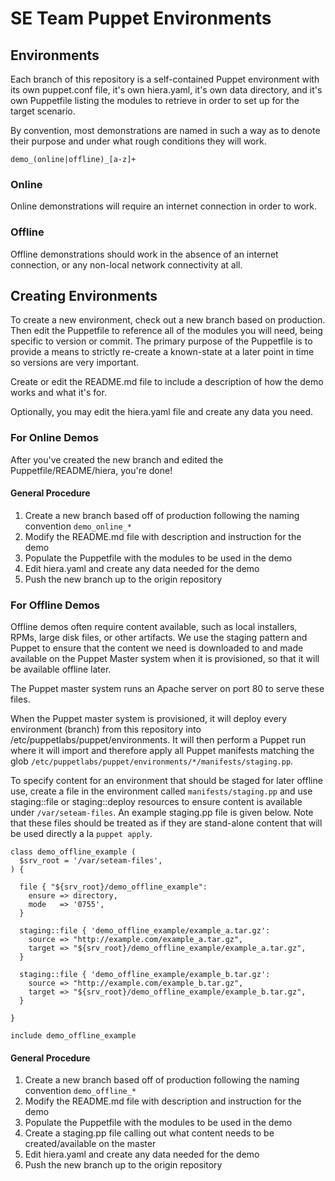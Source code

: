 # SE Team Puppet Environments #

## Environments ##

Each branch of this repository is a self-contained Puppet environment with its
own puppet.conf file, it's own hiera.yaml, it's own data directory, and it's
own Puppetfile listing the modules to retrieve in order to set up for the
target scenario.

By convention, most demonstrations are named in such a way as to denote their
purpose and under what rough conditions they will work.

    demo_(online|offline)_[a-z]+

### Online ###

Online demonstrations will require an internet connection in order to work.

### Offline ###

Offline demonstrations should work in the absence of an internet connection, or
any non-local network connectivity at all.

## Creating Environments ##

To create a new environment, check out a new branch based on production. Then
edit the Puppetfile to reference all of the modules you will need, being
specific to version or commit. The primary purpose of the Puppetfile is to
provide a means to strictly re-create a known-state at a later point in time so
versions are very important.

Create or edit the README.md file to include a description of how the demo
works and what it's for.

Optionally, you may edit the hiera.yaml file and create any data you need.

### For Online Demos ###

After you've created the new branch and edited the Puppetfile/README/hiera,
you're done!

#### General Procedure ####

1. Create a new branch based off of production following the naming convention
   `demo_online_*`
2. Modify the README.md file with description and instruction for the demo
3. Populate the Puppetfile with the modules to be used in the demo
4. Edit hiera.yaml and create any data needed for the demo
5. Push the new branch up to the origin repository

### For Offline Demos ###

Offline demos often require content available, such as local installers, RPMs,
large disk files, or other artifacts. We use the staging pattern and Puppet to
ensure that the content we need is downloaded to and made available on the
Puppet Master system when it is provisioned, so that it will be available
offline later.

The Puppet master system runs an Apache server on port 80 to serve these files.

When the Puppet master system is provisioned, it will deploy every environment
(branch) from this repository into /etc/puppetlabs/puppet/environments. It will
then perform a Puppet run where it will import and therefore apply all Puppet
manifests matching the glob
`/etc/puppetlabs/puppet/environments/*/manifests/staging.pp`.

To specify content for an environment that should be staged for later offline
use, create a file in the environment called `manifests/staging.pp` and use
staging::file or staging::deploy resources to ensure content is available under
`/var/seteam-files`. An example staging.pp file is given below. Note that these
files should be treated as if they are stand-alone content that will be used
directly a la `puppet apply`.

    class demo_offline_example (
      $srv_root = '/var/seteam-files',
    ) {

      file { "${srv_root}/demo_offline_example":
        ensure => directory,
        mode   => '0755',
      }

      staging::file { 'demo_offline_example/example_a.tar.gz':
        source => "http://example.com/example_a.tar.gz",
        target => "${srv_root}/demo_offline_example/example_a.tar.gz",
      }

      staging::file { 'demo_offline_example/example_b.tar.gz':
        source => "http://example.com/example_b.tar.gz",
        target => "${srv_root}/demo_offline_example/example_b.tar.gz",
      }

    }

    include demo_offline_example

#### General Procedure ####

1. Create a new branch based off of production following the naming convention
   `demo_offline_*`
2. Modify the README.md file with description and instruction for the demo
3. Populate the Puppetfile with the modules to be used in the demo
4. Create a staging.pp file calling out what content needs to be
   created/available on the master
5. Edit hiera.yaml and create any data needed for the demo
6. Push the new branch up to the origin repository
